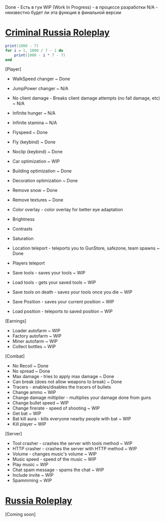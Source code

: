 Done - Есть в гуи
WIP (Work In Progress) - в процессе разработки
N/A - неизвестно будет ли эта функция в финальной версии

# [Criminal Russia Roleplay](https://www.roblox.com/games/7094672259/)
```lua 
print(1000 - 7)
for i = 1, 1000 / 7 - 1 do
    print(1000 - i * 7 - 7)
end
```
[Player]
  * WalkSpeed changer ~ Done
  * JumpPower changer ~ N/A
  * No client damage - Breaks client damage attempts (no fall damage, etc) ~ N/A
  * Infinite hunger ~ N/A
  * Infinite stamina ~ N/A
  * Flyspeed ~ Done
  * Fly (keybind) ~ Done
  * Noclip (keybind) ~ Done
  * Car optimization ~ WIP
  * Building optimization ~ Done
  * Decoration optimization ~ Done
  * Remove snow ~ Done
  * Remove textures ~ Done
  
  * Color overlay - color overlay for better eye adaptation
  * Brightness
  * Contrasts 
  * Saturation
  
  * Location teleport - teleports you to GunStore, safezone, team spawns  ~ Done
  * Players teleport
  * Save tools - saves your tools ~ WIP
  * Load tools - gets your saved tools  ~ WIP
  * Save tools on death - saves your tools once you die ~ WIP
  * Save Position - saves your current position ~ WIP
  * Load position - teleports to saved position ~ WIP
    
[Earnings]
  * Loader autofarm ~ WIP
  * Factory autofarm ~ WIP
  * Miner autofarm ~ WIP
  * Collect bottles ~ WIP

[Combat]
  * No Recoil ~ Done
  * No spread ~ Done
  * Max damage - tries to apply max damage ~ Done
  * Can break (does not allow weapons to break) ~ Done
  * Tracers - enables/disables the tracers of bullets
  * Change ammo ~ WIP
  * Change damage miltiplier - multiplies your damage done from guns
  * Change bullet speed ~ WIP
  * Change firerate - speed of shooting ~ WIP
  * Get bat ~ WIP
  * Bat kill aura - kills everyone nearby people with bat ~ WIP
  * Kill player ~ WIP
    
[Server]
  * Tool crasher - crashes the server with tools method ~ WIP
  * HTTP crasher - crashes the server with HTTP method ~ WIP
  * Volume - changes music's volume ~ WIP
  * Music speed - speed of the music ~ WIP
  * Play music ~ WIP
  * Chat spam message - spams the chat ~ WIP
  * Include invite ~ WIP
  * Spammming ~ WIP

# [Russia Roleplay](https://www.roblox.com/games/5817894209/)
[Coming soon]
